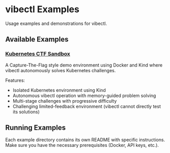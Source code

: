 # vibectl Examples

Usage examples and demonstrations for vibectl.

## Available Examples

### [Kubernetes CTF Sandbox](k8s-sandbox/README.md)

A Capture-The-Flag style demo environment using Docker and Kind where vibectl autonomously solves Kubernetes challenges.

Features:

- Isolated Kubernetes environment using Kind
- Autonomous vibectl operation with memory-guided problem solving
- Multi-stage challenges with progressive difficulty
- Challenging limited-feedback environment (vibectl cannot directly test its solutions)

## Running Examples

Each example directory contains its own README with specific instructions. Make sure you have the necessary prerequisites (Docker, API keys, etc.).
